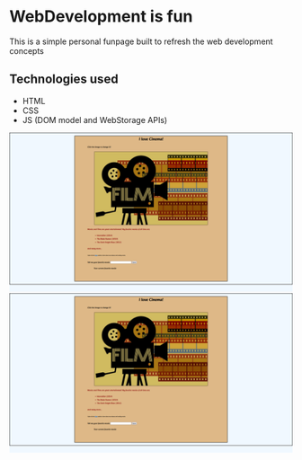 # WebDevelopment is fun

This is a simple personal funpage built to refresh the web development concepts

## Technologies used

- HTML
- CSS
- JS (DOM model and WebStorage APIs)

![Screenshot of Webpage](images/webpage-ss.png "Screenshot")
<img src="images/webpage-ss.png" alt="Screenshot of Webpage"/>
